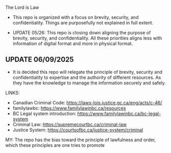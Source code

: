 The Lord is Law

* This repo is organized with a focus on brevity, security, and confidentiality. Things are purposefully not explained in full extent.

* UPDATE 05/26: This repo is closing down aligning the purpose of brevity, security, and confidentiality. All these priorities aligns less with information of digital format and more in physical format.

## UPDATE 06/09/2025
* It is decided this repo will relegate the principle of brevity, security and confidentiality to expertise and the authority of different resources. As they have the knowledge to manage the information securely and safely.

LINKS:
* Canadian Criminal Code: https://laws-lois.justice.gc.ca/eng/acts/c-46/
* familylawbc: https://www.familylawinbc.ca/resources
* BC Legal system introduction: https://www.familylawinbc.ca/bc-legal-system
* Criminal Law: https://supremecourtbc.ca/criminal-law
* Justice System: https://courtsofbc.ca/justice-system/criminal


MY: The repo has the bias toward the principle of lawfulness and order, which these principles are one tries to promote
